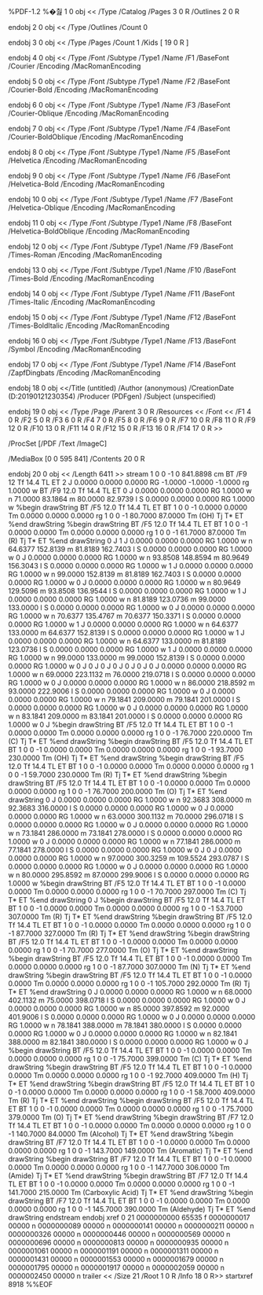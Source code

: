 
%PDF-1.2
%�춾
1 0 obj
<<
/Type /Catalog
/Pages 3 0 R
/Outlines 2 0 R
>>
endobj
2 0 obj
<<
/Type /Outlines
/Count 0
>>
endobj
3 0 obj
<<
/Type /Pages
/Count 1
/Kids [
19 0 R 
]
>>
endobj
4 0 obj
<<
/Type /Font
/Subtype /Type1
/Name /F1
/BaseFont /Courier
/Encoding /MacRomanEncoding
>>
endobj
5 0 obj
<<
/Type /Font
/Subtype /Type1
/Name /F2
/BaseFont /Courier-Bold
/Encoding /MacRomanEncoding
>>
endobj
6 0 obj
<<
/Type /Font
/Subtype /Type1
/Name /F3
/BaseFont /Courier-Oblique
/Encoding /MacRomanEncoding
>>
endobj
7 0 obj
<<
/Type /Font
/Subtype /Type1
/Name /F4
/BaseFont /Courier-BoldOblique
/Encoding /MacRomanEncoding
>>
endobj
8 0 obj
<<
/Type /Font
/Subtype /Type1
/Name /F5
/BaseFont /Helvetica
/Encoding /MacRomanEncoding
>>
endobj
9 0 obj
<<
/Type /Font
/Subtype /Type1
/Name /F6
/BaseFont /Helvetica-Bold
/Encoding /MacRomanEncoding
>>
endobj
10 0 obj
<<
/Type /Font
/Subtype /Type1
/Name /F7
/BaseFont /Helvetica-Oblique
/Encoding /MacRomanEncoding
>>
endobj
11 0 obj
<<
/Type /Font
/Subtype /Type1
/Name /F8
/BaseFont /Helvetica-BoldOblique
/Encoding /MacRomanEncoding
>>
endobj
12 0 obj
<<
/Type /Font
/Subtype /Type1
/Name /F9
/BaseFont /Times-Roman
/Encoding /MacRomanEncoding
>>
endobj
13 0 obj
<<
/Type /Font
/Subtype /Type1
/Name /F10
/BaseFont /Times-Bold
/Encoding /MacRomanEncoding
>>
endobj
14 0 obj
<<
/Type /Font
/Subtype /Type1
/Name /F11
/BaseFont /Times-Italic
/Encoding /MacRomanEncoding
>>
endobj
15 0 obj
<<
/Type /Font
/Subtype /Type1
/Name /F12
/BaseFont /Times-BoldItalic
/Encoding /MacRomanEncoding
>>
endobj
16 0 obj
<<
/Type /Font
/Subtype /Type1
/Name /F13
/BaseFont /Symbol
/Encoding /MacRomanEncoding
>>
endobj
17 0 obj
<<
/Type /Font
/Subtype /Type1
/Name /F14
/BaseFont /ZapfDingbats
/Encoding /MacRomanEncoding
>>
endobj
18 0 obj
<</Title (untitled)
/Author (anonymous)
/CreationDate (D:20190121230354)
/Producer (PDFgen)
/Subject (unspecified)
>>
endobj
19 0 obj
<<
/Type /Page
/Parent 3 0 R
/Resources
   <<
   /Font   <<
		/F1 4 0 R 
		/F2 5 0 R 
		/F3 6 0 R 
		/F4 7 0 R 
		/F5 8 0 R 
		/F6 9 0 R 
		/F7 10 0 R 
		/F8 11 0 R 
		/F9 12 0 R 
		/F10 13 0 R 
		/F11 14 0 R 
		/F12 15 0 R 
		/F13 16 0 R 
		/F14 17 0 R 
		>>

   /ProcSet [/PDF /Text /ImageC]
   >>
/MediaBox [0 0 595 841]
/Contents 20 0 R

>>
endobj
20 0 obj
<< /Length 6411 >>
stream
1 0 0 -1 0 841.8898 cm BT /F9 12 Tf 14.4 TL ET
2 J
0.0000 0.0000 0.0000 RG
-1.0000 -1.0000 -1.0000 rg
1.0000 w
BT /F9 12.0 Tf 14.4 TL ET
0 J
0.0000 0.0000 0.0000 RG
1.0000 w
n 71.0000 83.1864 m 80.0000 82.9739 l S
0.0000 0.0000 0.0000 RG
1.0000 w
%begin drawString
BT /F5 12.0 Tf 14.4 TL ET
BT 1 0 0 -1 0.0000 0.0000 Tm 0.0000 0.0000 0.0000 rg 1 0 0 -1 80.7000 87.0000 Tm (OH) Tj T* ET
%end drawString
%begin drawString
BT /F5 12.0 Tf 14.4 TL ET
BT 1 0 0 -1 0.0000 0.0000 Tm 0.0000 0.0000 0.0000 rg 1 0 0 -1 61.7000 87.0000 Tm (R) Tj T* ET
%end drawString
0 J
1 J
0.0000 0.0000 0.0000 RG
1.0000 w
n 64.6377 152.8139 m 81.8189 162.7403 l S
0.0000 0.0000 0.0000 RG
1.0000 w
0 J
0.0000 0.0000 0.0000 RG
1.0000 w
n 93.8508 148.8594 m 80.9649 156.3043 l S
0.0000 0.0000 0.0000 RG
1.0000 w
1 J
0.0000 0.0000 0.0000 RG
1.0000 w
n 99.0000 152.8139 m 81.8189 162.7403 l S
0.0000 0.0000 0.0000 RG
1.0000 w
0 J
0.0000 0.0000 0.0000 RG
1.0000 w
n 80.9649 129.5096 m 93.8508 136.9544 l S
0.0000 0.0000 0.0000 RG
1.0000 w
1 J
0.0000 0.0000 0.0000 RG
1.0000 w
n 81.8189 123.0736 m 99.0000 133.0000 l S
0.0000 0.0000 0.0000 RG
1.0000 w
0 J
0.0000 0.0000 0.0000 RG
1.0000 w
n 70.6377 135.4767 m 70.6377 150.3371 l S
0.0000 0.0000 0.0000 RG
1.0000 w
1 J
0.0000 0.0000 0.0000 RG
1.0000 w
n 64.6377 133.0000 m 64.6377 152.8139 l S
0.0000 0.0000 0.0000 RG
1.0000 w
1 J
0.0000 0.0000 0.0000 RG
1.0000 w
n 64.6377 133.0000 m 81.8189 123.0736 l S
0.0000 0.0000 0.0000 RG
1.0000 w
1 J
0.0000 0.0000 0.0000 RG
1.0000 w
n 99.0000 133.0000 m 99.0000 152.8139 l S
0.0000 0.0000 0.0000 RG
1.0000 w
0 J
0 J
0 J
0 J
0 J
0 J
0 J
0.0000 0.0000 0.0000 RG
1.0000 w
n 69.0000 223.1132 m 76.0000 219.0718 l S
0.0000 0.0000 0.0000 RG
1.0000 w
0 J
0.0000 0.0000 0.0000 RG
1.0000 w
n 86.0000 218.8592 m 93.0000 222.9006 l S
0.0000 0.0000 0.0000 RG
1.0000 w
0 J
0.0000 0.0000 0.0000 RG
1.0000 w
n 79.1841 209.0000 m 79.1841 201.0000 l S
0.0000 0.0000 0.0000 RG
1.0000 w
0 J
0.0000 0.0000 0.0000 RG
1.0000 w
n 83.1841 209.0000 m 83.1841 201.0000 l S
0.0000 0.0000 0.0000 RG
1.0000 w
0 J
%begin drawString
BT /F5 12.0 Tf 14.4 TL ET
BT 1 0 0 -1 0.0000 0.0000 Tm 0.0000 0.0000 0.0000 rg 1 0 0 -1 76.7000 220.0000 Tm (C) Tj T* ET
%end drawString
%begin drawString
BT /F5 12.0 Tf 14.4 TL ET
BT 1 0 0 -1 0.0000 0.0000 Tm 0.0000 0.0000 0.0000 rg 1 0 0 -1 93.7000 230.0000 Tm (OH) Tj T* ET
%end drawString
%begin drawString
BT /F5 12.0 Tf 14.4 TL ET
BT 1 0 0 -1 0.0000 0.0000 Tm 0.0000 0.0000 0.0000 rg 1 0 0 -1 59.7000 230.0000 Tm (R) Tj T* ET
%end drawString
%begin drawString
BT /F5 12.0 Tf 14.4 TL ET
BT 1 0 0 -1 0.0000 0.0000 Tm 0.0000 0.0000 0.0000 rg 1 0 0 -1 76.7000 200.0000 Tm (O) Tj T* ET
%end drawString
0 J
0.0000 0.0000 0.0000 RG
1.0000 w
n 92.3683 308.0000 m 92.3683 316.0000 l S
0.0000 0.0000 0.0000 RG
1.0000 w
0 J
0.0000 0.0000 0.0000 RG
1.0000 w
n 63.0000 300.1132 m 70.0000 296.0718 l S
0.0000 0.0000 0.0000 RG
1.0000 w
0 J
0.0000 0.0000 0.0000 RG
1.0000 w
n 73.1841 286.0000 m 73.1841 278.0000 l S
0.0000 0.0000 0.0000 RG
1.0000 w
0 J
0.0000 0.0000 0.0000 RG
1.0000 w
n 77.1841 286.0000 m 77.1841 278.0000 l S
0.0000 0.0000 0.0000 RG
1.0000 w
0 J
0 J
0.0000 0.0000 0.0000 RG
1.0000 w
n 97.0000 300.3259 m 109.5524 293.0787 l S
0.0000 0.0000 0.0000 RG
1.0000 w
0 J
0.0000 0.0000 0.0000 RG
1.0000 w
n 80.0000 295.8592 m 87.0000 299.9006 l S
0.0000 0.0000 0.0000 RG
1.0000 w
%begin drawString
BT /F5 12.0 Tf 14.4 TL ET
BT 1 0 0 -1 0.0000 0.0000 Tm 0.0000 0.0000 0.0000 rg 1 0 0 -1 70.7000 297.0000 Tm (C) Tj T* ET
%end drawString
0 J
%begin drawString
BT /F5 12.0 Tf 14.4 TL ET
BT 1 0 0 -1 0.0000 0.0000 Tm 0.0000 0.0000 0.0000 rg 1 0 0 -1 53.7000 307.0000 Tm (R) Tj T* ET
%end drawString
%begin drawString
BT /F5 12.0 Tf 14.4 TL ET
BT 1 0 0 -1 0.0000 0.0000 Tm 0.0000 0.0000 0.0000 rg 1 0 0 -1 87.7000 327.0000 Tm (R) Tj T* ET
%end drawString
%begin drawString
BT /F5 12.0 Tf 14.4 TL ET
BT 1 0 0 -1 0.0000 0.0000 Tm 0.0000 0.0000 0.0000 rg 1 0 0 -1 70.7000 277.0000 Tm (O) Tj T* ET
%end drawString
%begin drawString
BT /F5 12.0 Tf 14.4 TL ET
BT 1 0 0 -1 0.0000 0.0000 Tm 0.0000 0.0000 0.0000 rg 1 0 0 -1 87.7000 307.0000 Tm (N) Tj T* ET
%end drawString
%begin drawString
BT /F5 12.0 Tf 14.4 TL ET
BT 1 0 0 -1 0.0000 0.0000 Tm 0.0000 0.0000 0.0000 rg 1 0 0 -1 105.7000 292.0000 Tm (R) Tj T* ET
%end drawString
0 J
0.0000 0.0000 0.0000 RG
1.0000 w
n 68.0000 402.1132 m 75.0000 398.0718 l S
0.0000 0.0000 0.0000 RG
1.0000 w
0 J
0.0000 0.0000 0.0000 RG
1.0000 w
n 85.0000 397.8592 m 92.0000 401.9006 l S
0.0000 0.0000 0.0000 RG
1.0000 w
0 J
0.0000 0.0000 0.0000 RG
1.0000 w
n 78.1841 388.0000 m 78.1841 380.0000 l S
0.0000 0.0000 0.0000 RG
1.0000 w
0 J
0.0000 0.0000 0.0000 RG
1.0000 w
n 82.1841 388.0000 m 82.1841 380.0000 l S
0.0000 0.0000 0.0000 RG
1.0000 w
0 J
%begin drawString
BT /F5 12.0 Tf 14.4 TL ET
BT 1 0 0 -1 0.0000 0.0000 Tm 0.0000 0.0000 0.0000 rg 1 0 0 -1 75.7000 399.0000 Tm (C) Tj T* ET
%end drawString
%begin drawString
BT /F5 12.0 Tf 14.4 TL ET
BT 1 0 0 -1 0.0000 0.0000 Tm 0.0000 0.0000 0.0000 rg 1 0 0 -1 92.7000 409.0000 Tm (H) Tj T* ET
%end drawString
%begin drawString
BT /F5 12.0 Tf 14.4 TL ET
BT 1 0 0 -1 0.0000 0.0000 Tm 0.0000 0.0000 0.0000 rg 1 0 0 -1 58.7000 409.0000 Tm (R) Tj T* ET
%end drawString
%begin drawString
BT /F5 12.0 Tf 14.4 TL ET
BT 1 0 0 -1 0.0000 0.0000 Tm 0.0000 0.0000 0.0000 rg 1 0 0 -1 75.7000 379.0000 Tm (O) Tj T* ET
%end drawString
%begin drawString
BT /F7 12.0 Tf 14.4 TL ET
BT 1 0 0 -1 0.0000 0.0000 Tm 0.0000 0.0000 0.0000 rg 1 0 0 -1 140.7000 84.0000 Tm (Alcohol) Tj T* ET
%end drawString
%begin drawString
BT /F7 12.0 Tf 14.4 TL ET
BT 1 0 0 -1 0.0000 0.0000 Tm 0.0000 0.0000 0.0000 rg 1 0 0 -1 143.7000 149.0000 Tm (Aromatic) Tj T* ET
%end drawString
%begin drawString
BT /F7 12.0 Tf 14.4 TL ET
BT 1 0 0 -1 0.0000 0.0000 Tm 0.0000 0.0000 0.0000 rg 1 0 0 -1 147.7000 306.0000 Tm (Amide) Tj T* ET
%end drawString
%begin drawString
BT /F7 12.0 Tf 14.4 TL ET
BT 1 0 0 -1 0.0000 0.0000 Tm 0.0000 0.0000 0.0000 rg 1 0 0 -1 141.7000 215.0000 Tm (Carboxylic Acid) Tj T* ET
%end drawString
%begin drawString
BT /F7 12.0 Tf 14.4 TL ET
BT 1 0 0 -1 0.0000 0.0000 Tm 0.0000 0.0000 0.0000 rg 1 0 0 -1 145.7000 390.0000 Tm (Aldehyde) Tj T* ET
%end drawString
endstream
endobj
xref
0 21
0000000000 65535 f
0000000017 00000 n
0000000089 00000 n
0000000141 00000 n
0000000211 00000 n
0000000326 00000 n
0000000446 00000 n
0000000569 00000 n
0000000696 00000 n
0000000813 00000 n
0000000935 00000 n
0000001061 00000 n
0000001191 00000 n
0000001311 00000 n
0000001431 00000 n
0000001553 00000 n
0000001679 00000 n
0000001795 00000 n
0000001917 00000 n
0000002059 00000 n
0000002450 00000 n
trailer
<< /Size 21 /Root 1 0 R /Info 18 0 R>>
startxref
8918
%%EOF
